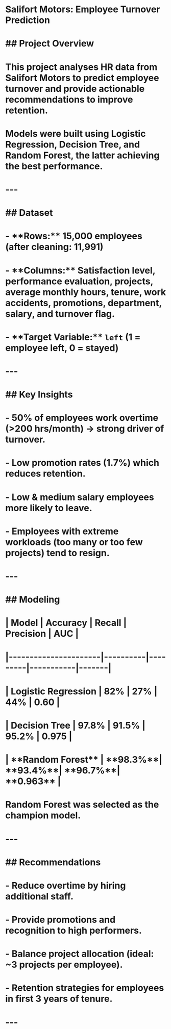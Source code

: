 # Salifort Motors: Employee Turnover Prediction

# 

# \## Project Overview

# This project analyses HR data from Salifort Motors to predict employee turnover and provide actionable recommendations to improve retention.  

# Models were built using Logistic Regression, Decision Tree, and Random Forest, the latter achieving the best performance.

# 

# ---

# 

# \## Dataset

# \- \*\*Rows:\*\* 15,000 employees (after cleaning: 11,991)

# \- \*\*Columns:\*\* Satisfaction level, performance evaluation, projects, average monthly hours, tenure, work accidents, promotions, department, salary, and turnover flag.

# \- \*\*Target Variable:\*\* `left` (1 = employee left, 0 = stayed)

# 

# ---

# 

# \## Key Insights

# \- 50% of employees work overtime (>200 hrs/month) → strong driver of turnover.

# \- Low promotion rates (1.7%) which reduces retention.

# \- Low \& medium salary employees more likely to leave.

# \- Employees with extreme workloads (too many or too few projects) tend to resign.

# 

# ---

# 

# \## Modeling

# | Model                | Accuracy | Recall | Precision | AUC   |

# |----------------------|----------|---------|-----------|-------|

# | Logistic Regression  | 82%      | 27%     | 44%       | 0.60  |

# | Decision Tree        | 97.8%    | 91.5%   | 95.2%     | 0.975 |

# | \*\*Random Forest\*\*    | \*\*98.3%\*\*| \*\*93.4%\*\*| \*\*96.7%\*\*| \*\*0.963\*\* |

# 

# Random Forest was selected as the champion model.

# 

# ---

# 

# \## Recommendations

# \- Reduce overtime by hiring additional staff.

# \- Provide promotions and recognition to high performers.

# \- Balance project allocation (ideal: ~3 projects per employee).

# \- Retention strategies for employees in first 3 years of tenure.

# 

# ---

# 

